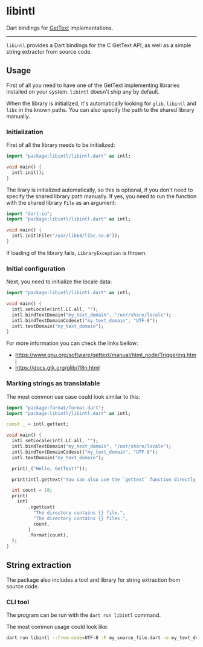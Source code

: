 # libintl

Dart bindings for [GetText](https://www.gnu.org/software/gettext/) implementations.

---

`libintl` provides a Dart bindings for the C GetText API, as well as a simple string extractor from source code.

## Usage

First of all you need to have one of the GetText implementing libraries installed on your system. `libintl` doesn't ship any by default.

When the library is initialized, it's automatically looking for `glib`, `libintl` and `libc` in the known paths. You can also specify the path to the shared library manually.

### Initialization

First of all the library needs to be initialized:

```dart
import "package:libintl/libintl.dart" as intl;

void main() {
  intl.init();
}
```

The lirary is initialized automatically, so this is optional, if you don't need to specify the shared library path manually. If yes, you need to run the function with the shared library `File` as an argument:

```dart
import "dart:io";
import "package:libintl/libintl.dart" as intl;

void main() {
  intl.init(File("/usr/lib64/libc.so.6"));
}
```

If loading of the library fails, `LibraryException` is thrown.

### Initial configuration

Next, you need to initialize the locale data:

```dart
import "package:libintl/libintl.dart" as intl;

void main() {
  intl.setLocale(intl.LC.all, "");
  intl.bindTextDomain("my_text_domain", "/usr/share/locale");
  intl.bindTextDomainCodeset("my_text_domain", "UTF-8");
  intl.textDomain("my_text_domain");
}
```

For more information you can check the links bellow:

- https://www.gnu.org/software/gettext/manual/html_node/Triggering.html
- https://docs.gtk.org/glib/i18n.html

### Marking strings as translatable

The most common use case could look similar to this:

```dart
import "package:format/format.dart";
import "package:libintl/libintl.dart" as intl;

const _ = intl.gettext;

void main() {
  intl.setLocale(intl.LC.all, "");
  intl.bindTextDomain("my_text_domain", "/usr/share/locale");
  intl.bindTextDomainCodeset("my_text_domain", "UTF-8");
  intl.textDomain("my_text_domain");

  print(_("Hello, GetText!"));

  print(intl.gettext("You can also use the `gettext` function directly."));

  int count = 10;
  print(
    intl
        .ngettext(
          "The directory contains {} file.",
          "The directory contains {} files.",
          count,
        )
        .format(count),
  );
}
```

## String extraction

The package also includes a tool and library for string extraction from source code.

### CLI tool

The program can be run with the `dart run libintl` command.

The most common usage could look like:

```bash
dart run libintl --from-code=UTF-8 -F my_source_file.dart -o my_text_domain.pot --package-name=my_text_domain
```
